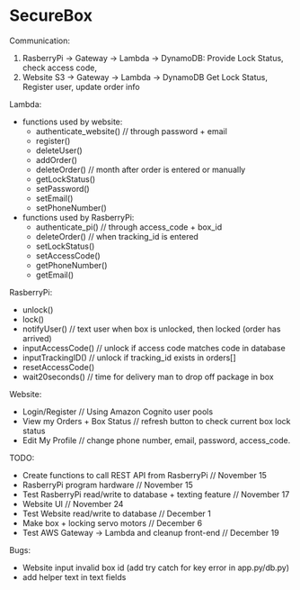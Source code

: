 # SecureBox

Communication:
1. RasberryPi -> Gateway -> Lambda -> DynamoDB:		Provide Lock Status, check access code, 
2. Website S3 -> Gateway -> Lambda -> DynamoDB		Get Lock Status, Register user, update order info

Lambda:
- functions used by website:
	- authenticate_website()			// through password + email
	- register()				
	- deleteUser()				
	- addOrder()				
	- deleteOrder()						// month after order is entered or manually
	- getLockStatus()			
	- setPassword()				
	- setEmail()				
	- setPhoneNumber()			
- functions used by RasberryPi:	
	- authenticate_pi()					// through access_code + box_id
	- deleteOrder()						// when tracking_id is entered 
	- setLockStatus()			
	- setAccessCode()			
	- getPhoneNumber()			
	- getEmail()				
	
RasberryPi:
- unlock()						
- lock()						
- notifyUser() 							// text user when box is unlocked, then locked (order has arrived)
- inputAccessCode()						// unlock if access code matches code in database
- inputTrackingID()						// unlock if tracking_id exists in orders[]
- resetAccessCode()				
- wait20seconds()						// time for delivery man to drop off package in box

Website:
- Login/Register						// Using Amazon Cognito user pools
- View my Orders + Box Status			// refresh button to check current box lock status 
- Edit My Profile 						// change phone number, email, password, access_code.

TODO:
- Create functions to call REST API from RasberryPi				// November 15
- RasberryPi program hardware									// November 15
- Test RasberryPi read/write to database + texting feature		// November 17
- Website UI 											        // November 24
- Test Website read/write to database 							// December 1
- Make box + locking servo motors								// December 6
- Test AWS Gateway -> Lambda and cleanup front-end				// December 19

Bugs:
- Website input invalid box id (add try catch for key error in app.py/db.py)
- add helper text in text fields
